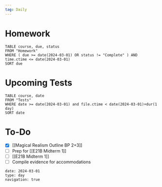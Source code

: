 ```yaml
---
tag: Daily
---
```

# Homework
```dataview
TABLE course, due, status
FROM "Homework" 
WHERE ( due >= date(2024-03-01) OR status != "Complete" ) AND time.ctime <= date(2024-03-01)
SORT due
```
# Upcoming Tests
```dataview
TABLE course, date
FROM "Tests" 
WHERE date >= date(2024-03-01) and file.ctime < date(2024-03-01)+dur(1 day)
SORT date
```
# To-Do
- [x] [[Magical Realism Outline BP 2+3]]
- [ ] Prep for [[E21B Midterm 1]]
- [ ] [[E21B Midterm 1]]
- [ ] Compile evidence for accommodations

```gEvent
date: 2024-03-01
type: day
navigation: true
```